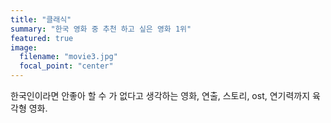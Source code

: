 ```yaml
---
title: "클래식"
summary: "한국 영화 중 추천 하고 싶은 영화 1위"
featured: true
image:
  filename: "movie3.jpg"
  focal_point: "center"
---
```


한국인이라면 안좋아 할 수 가 없다고 생각하는 영화, 연출, 스토리, ost, 연기력까지 육각형 영화.